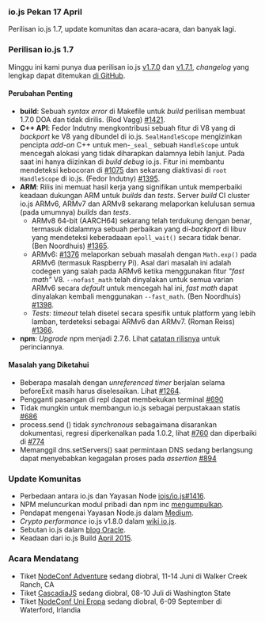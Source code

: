 ### io.js Pekan 17 April
Perilisan io.js 1.7, update komunitas dan acara-acara, dan banyak lagi.


### Perilisan io.js 1.7
Minggu ini kami punya dua perilisan io.js [v1.7.0](https://iojs.org/dist/v1.7.0/) dan [v1.7.1](https://iojs.org/dist/v1.7.1/), *changelog* yang lengkap dapat ditemukan [di GitHub](https://github.com/iojs/io.js/blob/v1.x/CHANGELOG.md).

#### Perubahan Penting

* **build**: Sebuah *syntax error* di Makefile untuk *build* perilisan membuat 1.7.0 DOA dan tidak dirilis. (Rod Vagg) [#1421](https://github.com/iojs/io.js/pull/1421).
* **C++ API**: Fedor Indutny mengkontribusi sebuah fitur di V8 yang di *backport* ke V8 yang dibundel di io.js. `SealHandleScope` mengizinkan pencipta *add-on* C++ untuk men-`_seal_` sebuah `HandleScope` untuk mencegah alokasi yang tidak diharapkan dalamnya lebih lanjut. Pada saat ini hanya diizinkan di *build debug* io.js. Fitur ini membantu mendeteksi kebocoran di [#1075](https://github.com/iojs/io.js/issues/1075) dan sekarang diaktivasi di `root` `HandleScope` di io.js. (Fedor Indutny) [#1395](https://github.com/iojs/io.js/pull/1395).
* **ARM**: Rilis ini memuat hasil kerja yang signifikan untuk memperbaiki keadaan dukungan ARM untuk *builds* dan *tests*. Server *build* CI cluster io.js ARMv6, ARMv7 dan ARMv8 sekarang melaporkan kelulusan semua (pada umumnya) *builds* dan *tests*.
  * ARMv8 64-bit (AARCH64) sekarang telah terdukung dengan benar, termasuk didalamnya sebuah perbaikan yang di-*backport* di libuv yang mendeteksi keberadaaan `epoll_wait()` secara tidak benar. (Ben Noordhuis) [#1365](https://github.com/iojs/io.js/pull/1365).
  * ARMv6: [#1376](https://github.com/iojs/io.js/issues/1376) melaporkan sebuah masalah dengan `Math.exp()` pada ARMv6 (termasuk Raspberry Pi). Asal dari masalah ini adalah codegen yang salah pada ARMv6 ketika menggunakan fitur *"fast math"* V8. `--nofast_math` telah dinyalakan untuk semua varian ARMv6 secara *default* untuk mencegah hal ini, *fast math* dapat dinyalakan kembali menggunakan `--fast_math`. (Ben Noordhuis) [#1398](https://github.com/iojs/io.js/pull/1398).
  * *Tests*: *timeout* telah disetel secara spesifik untuk platform yang lebih lamban, terdeteksi sebagai ARMv6 dan ARMv7. (Roman Reiss) [#1366](https://github.com/iojs/io.js/pull/1366).
* **npm**: *Upgrade* npm menjadi 2.7.6. Lihat [catatan rilisnya](https://github.com/npm/npm/releases/tag/v2.7.6) untuk perinciannya.

#### Masalah yang Diketahui

* Beberapa masalah dengan *unreferenced timer* berjalan selama beforeExit masih harus diselesaikan. Lihat [#1264](https://github.com/iojs/io.js/issues/1264).
* Pengganti pasangan di repl dapat membekukan terminal [#690](https://github.com/iojs/io.js/issues/690)
* Tidak mungkin untuk membangun io.js sebagai perpustakaan statis [#686](https://github.com/iojs/io.js/issues/686)
* process.send () tidak *synchronous* sebagaimana disarankan dokumentasi, regresi diperkenalkan pada 1.0.2, lihat [#760](https://github.com/iojs/io.js/issues/760) dan diperbaiki di [#774](https://github.com/iojs/io.js/issues/774)
* Memanggil dns.setServers() saat permintaan DNS sedang berlangsung dapat menyebabkan kegagalan proses pada *assertion* [#894](https://github.com/iojs/io.js/issues/894)

### Update Komunitas

* Perbedaan antara io.js dan Yayasan Node [iojs/io.js#1416](https://github.com/iojs/io.js/issues/1416).
* NPM meluncurkan modul pribadi dan npm inc [mengumpulkan](http://techcrunch.com/2015/04/14/popular-javascript-package-manager-npm-raises-8m-launches-private-modules/).
* Pendapat mengenai Yayasan Node.js dalam [Medium](https://medium.com/@programmer/thoughts-on-node-foundation-abcf86c72786).
* *Crypto performance* io.js v1.8.0 dalam [wiki io.js](https://github.com/iojs/io.js/wiki/Crypto-Performance-Notes-for-OpenSSL-1.0.2a-on-iojs-v1.8.0).
* Sebutan io.js dalam [blog Oracle](https://blogs.oracle.com/java-platform-group/entry/node_js_and_io_js).
* Keadaan dari io.js Build [April 2015](https://github.com/iojs/build/issues/77).

### Acara Mendatang

* Tiket [NodeConf Adventure](http://nodeconf.com/) sedang diobral, 11-14 Juni di Walker Creek Ranch, CA
* Tiket [CascadiaJS](http://2015.cascadiajs.com/) sedang diobral, 08-10 Juli di Washington State
* Tiket [NodeConf Uni Eropa](http://nodeconf.eu/) sedang diobral, 6-09 September di Waterford, Irlandia
